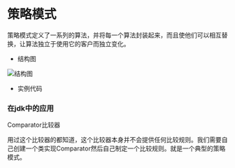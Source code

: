 # 策略模式

策略模式定义了一系列的算法，并将每一个算法封装起来，而且使他们可以相互替换，让算法独立于使用它的客户而独立变化。

* 结构图

![结构图]()

* 实例代码

[]()

### 在jdk中的应用

Comparator比较器

用过这个比较器的都知道，这个比较器本身并不会提供任何比较规则。我们需要自己创建一个类实现Comparator然后自己制定一个比较规则。就是一个典型的策略模式。

